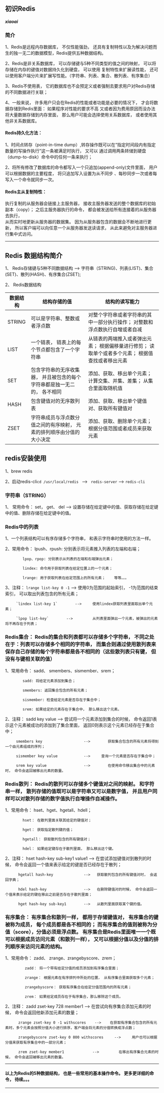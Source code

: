 ## 初识Redis
##### xiaoai

### 简介
1、Redis是远程内存数据库， 不仅性能强劲， 还具有复制特性以及为解决问题而生的独一无二的数据模型，Redis提供五种数据结构。

2、Redis是非关系数据库， 可以存储键与5种不同类型的值之间的映射， 可以将存储在内存的键值对数据持久化到硬盘， 可以使用
复制特性来扩展读性能， 还可以使用客户端分片来扩展写性能。（字符串、列表、集合、散列表、有序集合）

3、Redis不使用表， 它的数据库也不会预定义或者强制去要求用户对Redis存储的不同数据进行关联；

4、一般来说， 许多用户只会在Redis的性能或者功能是必要的情况下， 才会将数据存储到Redis里面： 如果程序对性能的要求不高
又或者因为费用原因而没办法将大量数据存储到内存里面， 那么用户可能会选择使用关系数据库， 或者使用其他非关系数据库。

#### Redis持久化方法：
1、时间点转存（point-in-time dump）,转存操作既可以在“指定时间段内有指定数量的写操作执行”这一条被满足时执行， 又可以
通过调用两条转储到硬盘（dump-to-disk）命令中的任何一条来执行；

2、将所有修改了数据库的命令都写入一个只追加(append-only)文件里面， 用户可以根据数据的主要程度， 将只追加写入设置为从不同步
、每秒同步一次或者每写入一个命令就同步一次。

#### Redis主从复制特性：    

执行复制的从服务器会链接上主服务器， 接收主服务器发送的整个数据库的初始副本（copy）； 之后主服务器执行的命令， 都会被发送给所有连接着的从服务器去执行，     
从而实时地更新从服务器的数据集。 因为从服务器包含的数据会不断地进行更新， 所以客户端可以向任意一个从服务器发送读请求， 从此来避免对主服务器进行集中式访问。
***

## Redis 数据结构简介
1、 Redis存储键与5种不同数据结构 --> 字符串（STRING)、列表(LIST)、集合(SET)、散列(HASH)、有序集合(ZSET);

2、 Redis数据结构

| 数据结构 |          结构存储的值                      |          结构的读写能力               |
| ------- |----------------------------------------| -----------------------------------|
| STRING | 可以是字符串、整数或者浮点数                   | 对整个字符串或者字符串的其中一部分执行操作； 对整数和浮点数执行自增或者自减 |
| LIST   | 一个链表， 链表上的每个节点都包含了一个字符串     | 从链表的两端推入或者弹出元素； 根据偏移量进行修剪； 读取单个或者多个元素； 根据值查找或者移出元素 |
| SET    | 包含字符串的无序收集器， 并且被包含的每个字符串都是独一无二的， 各不相同 | 添加、获取、移出单个元素；  计算交集、并集、差集； 从集合里面取随机值 |
| HASH   | 包含键值对的无序散列表                     | 添加、获取、移出单个键值对、获取所有键值对 |
| ZSET   | 字符串成员与浮点数分值之间的有序映射， 元素的排列顺序由分值的大小决定 | 添加、获取、删除单个元素； 根据分值范围或者成员来获取元素 |


## redis安装使用
1、brew redis       

2、启动redis-cli`cd /usr/local/redis `    --> ` redis-server`   --> `redis-cli`         

### 字符串（STRING）
1、 常用命令： set， get、 del      -->  设置存储在给定键中的值、获取存储在给定键中的值、删除存储在给定键中的值。

### Redis中的列表

1、一个列表结构可以有序存储多个字符串， 和表示字符串时使用的方法一样。      

2、常用命令： lpush、rpush: 分别表示将元素推入列表的左端和右端；          

            lpop、rpop: 分别表示从列表的左端和右端弹出元素；      

            lindex: 命令用于获取列表在给定位置上的一个元素； 

            lrange: 用于获取列表在给定范围上的所有元素；    等等。。。            

3、注释： `lrange list-key 0 -1`     -->     使用0为范围的起始索引， -1为范围的结束索引， 可以取出列表包含的所有元素；    

         `lindex list-key 1`        -->     使用lindex获取列表里面取出单个元素；

         `lpop list-key`        -->         从列表里面弹出一个元素，被弹出的元素将不再存在于列表；
            

### Redis集合： Redis的集合和列表都可以存储多个字符串， 不同之处在于：列表可以存储多个相同的字符串， 而集合则通过使用散列表来保存自己存储的每个字符串都是各不相同的（这些散列表只有键， 但没有与键相关联的值）

1、常用命令： sadd、 smembers、sismember、srem；        

            sadd: 将给定元素添加到集合；          

            smembers: 返回集合包含的所有元素；        

            sismember: 检查给定元素是否存在于集合中；         

            srem: 如果给定的元素存在于集合中， 那么移出这个元素。     

2、注释： sadd key value                 -->       尝试将一个元素添加到集合的时候， 命令返回1表示这个元素被成功的添加到了集合里面， 返回0则表示这个元素已经存在于集合中；     

         smembers key                   -->        获取集合包含的所有元素将得到一个由元素组成的序列； 

         sismember key value            -->     查询一个元素是否存在于集合中；        

         srem key value                 -->        在使用命令移出集合中的元素时， 命令会返回被移出元素的数量。

### Redis散列： Redis的散列可以存储多个键值对之间的映射。 和字符串一样， 散列存储的值既可以是字符串又可以是数字值， 并且用户同样可以对散列存储的数字值执行自增操作自减操作。

1、常用命令： hset、hget、hgetall、hdell；

            hset： 在散列里面关联其给定的键值对；    

            hget： 获取指定散列键的值；

            hgetall： 获取散列包含的所有键值对；  

            hdel： 如果给定键存在于散列里面， 那么移出这个键。  

2、注释：  hset hash-key sub-key1 value1        -->   在尝试添加键值对到散列的时候， 命令会返回一个值来表示给定的键是否已经存在于散列；         

          hgetall hash-key              -->   获取散列包含的所有键值对时， 会返回字典；                     

          hdel hash-key                 -->   在删除键值对的时候， 命令会返回一个值来表示给定的键在移出之前是否存在于散列里面；             

          hget hash-key sub-key1        -->   从散列里面获取某个键的值。        

### 有序集合： 有序集合和散列一样， 都用于存储键值对， 有序集合的键被称为成员， 每个成员都是各不相同的； 而有序集合的值则被称为分值（score），分值必须是浮点数。 有序集合是Redis里面唯一一个既可以根据成员访问元素（和散列一样）， 又可以根据分值以及分值的排列顺序来访问元素的结构。

1、常用命令：  zadd、 zrange、zrangebyscore、zrem；     

             zadd： 将一个带有给定分值的成员添加到有序集合里面；            

             zrange： 根据元素在有序排列中所处的位置， 从有序集合里面获取多个元素；         

             zrangebyscore： 获取有序集合在给定分值范围内的所有元素；           

             zrem： 如果给定成员存在于有序集合，那么移除这个成员。          
            
2、注释：  zadd zset-key 728 member1        -->       在尝试向有序集合添加元素的时候， 命令会返回他新添加元素的数量；       

          zrange zset-key 0 -1 withscores    -->    在获取有序集合包含的所有元素时，多个元素会按照分值大小进行排序，客户端会将元素的分值转换成浮点数；              

          zrangebyscore zset-key 0 800 withscores     -->     用户也可以根据分值来获取有序集合中的一部分元素；          

          zrem zset-key member1             -->         在移出有序集合元素的时候， 命令会返回被移出元素的数量。


***
#### 以上为Redis的5种数据结构， 也是一些常用的基本操作命令。 更多更详细的命令， 待续。。。
***      



            


